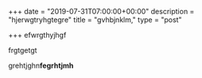 +++
date = "2019-07-31T07:00:00+00:00"
description = "hjerwgtryhgtegre"
title = "gvhbjnklm,"
type = "post"

+++
efwrgthyjhgf

frgtgetgt

grehtjghn**fegrhtjmh**
